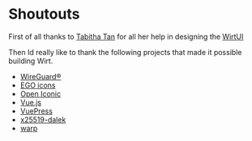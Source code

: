 # Shoutouts

First of all thanks to [Tabitha Tan](https://tabithatxc.com) for all her help in designing the [WirtUI](https://wirt.network)

Then Id really like to thank the following projects that made it possible building Wirt.

- [WireGuard®](https://wireguard.com)
- [EGO icons](https://tympanus.net/codrops/2017/05/26/freebie-ego-illustrations/)
- [Open Iconic](https://useiconic.com/open)
- [Vue.js](https://vuejs.org/)
- [VuePress](https://vuepress.vuejs.org/)
- [x25519-dalek](https://github.com/dalek-cryptography/x25519-dalek)
- [warp](https://github.com/seanmonstar/warp)

